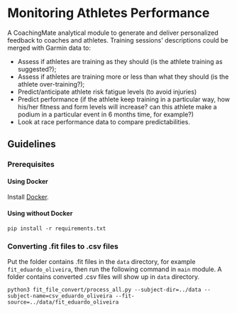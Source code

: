 # Monitoring Athletes Performance
A CoachingMate analytical module to generate and deliver personalized feedback to coaches and athletes. Training sessions' descriptions could be 
merged with Garmin data to:
 - Assess if athletes are training as they should (is the athlete training as suggested?);
 - Assess if athletes are training more or less than what they should (is the athlete over-training?);
 - Predict/anticipate athlete risk fatigue levels (to avoid injuries)
 - Predict performance (if the athlete keep training in a particular way, how his/her fitness and form levels will increase?
 can this athlete make a podium in a particular event in 6 months time, for example?)
- Look at race performance data to compare predictabilities. 


## Guidelines

### Prerequisites

#### Using Docker
Install [Docker](https://docs.docker.com/get-docker/).

#### Using without Docker
```
pip install -r requirements.txt
```

### Converting .fit files to .csv files
Put the folder contains .fit files in the `data` directory, for example `fit_eduardo_oliveira`, then run the following
command in `main` module. A folder contains converted .csv files will show up in `data` directory.
```
python3 fit_file_convert/process_all.py --subject-dir=../data --subject-name=csv_eduardo_oliveira --fit-source=../data/fit_eduardo_oliveira
```


